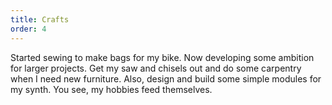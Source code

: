 ```yaml
---
title: Crafts
order: 4
---
```


Started sewing to make bags for my bike.
Now developing some ambition for larger projects.
Get my saw and chisels out and do some carpentry when I need new furniture.
Also, design and build some simple modules for my synth.
You see, my hobbies feed themselves.
